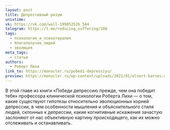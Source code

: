 ```yaml
---
layout: post
title: Депрессивный разум
unixtime: 
vk: https://vk.com/wall-199052526_544
telegram: https://t.me/reducing_suffering/280
tags:
  - психология_и_психотерапия
  - благополучие_людей
  - эволюция
meta_tags:
  - статьи
authors:
  - Роберт Лихи
link_to: https://monocler.ru/pobedi-depressiyu/
preview: https://monocler.ru/wp-content/uploads/2021/01/elvert-barnes-min.jpg
---
```

В этой главе из книги «Победи депрессию прежде, чем она победит тебя» профессора клинической психологии Роберта Лихи — о том, какие существуют гипотезы относительно эволюционных корней депрессии, в чем особенности мышления и объяснительного стиля людей, склонных к депрессии, какие когнитивные искажения зачастую заслоняют от нас объективную картину происходящего, как их можно отслеживать и останавливать.